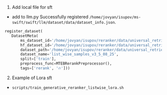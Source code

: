 1. Add local file for sft
 - add to llm.py 
 Successfully registered `/home/jovyan/isupov/ms-swift/swift/llm/dataset/data/dataset_info.json`.
 ```python
register_dataset(
    DatasetMeta(
        ms_dataset_id='/home/jovyan/isupov/reranker/data/universal_retrieval/list_wise_samples_v3_5_08_25',
        hf_dataset_id='/home/jovyan/isupov/reranker/data/universal_retrieval/list_wise_samples_v3_5_08_25',
        dataset_path='/home/jovyan/isupov/reranker/data/universal_retrieval/list_wise_samples_v3_5_08_25.json',
        dataset_name='list_wise_samples_v3_5_08_25',
        split=['train'],
        preprocess_func=MTEBRerankPreprocessor(),
        tags=['rerank', '🔥']))
 ```

2. Example of Lora sft 
 - `scripts/train_generative_reranker_listwise_lora.sh`
